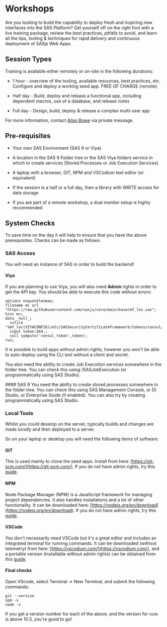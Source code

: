 Workshops
====================

Are you looking to build the capability to deploy fresh and inspiring new interfaces into the SAS Platform? Get yourself off on the right foot with a live training package, review the best practices, pitfalls to avoid, and learn all the tips, tooling & techniques for rapid delivery and continuous deployment of SASjs Web Apps.

## Session Types

Training is available either remotely or on-site in the following durations:

- 1 hour - overview of the tooling, available resources, best practices, etc. Configure and deploy a working seed app.   FREE OF CHARGE (remote).

- Half day - Build, deploy and release a functional app, including dependent macros, use of a database, and release notes

- Full day - Design, build, deploy & release a complex multi-user app

For more information, contact [Allan Bowe](https://www.linkedin.com/in/allanbowe/) via private message.

## Pre-requisites

- Your own SAS Environment (SAS 9 or Viya).

- A location in the SAS 9 Folder tree or the SAS Viya folders service in which to create services (Stored Processes or Job Execution Services)

- A laptop with a browser, GIT, NPM and VSCodium text editor (or equivalent)

- If the session is a half or a full day, then a library with WRITE access for data storage

- If you are part of a remote workshop, a dual monitor setup is highly recommended

## System Checks

To save time on the day it will help to ensure that you have the above prerequisites. Checks can be made as follows:

### SAS Access

You will need an instance of SAS in order to build the backend! 

#### Viya

If you are planning to use Viya, you will also need **Admin** rights in order to get the API key.  You should be able to execute this code without errors:
```
options noquotelenmax;
filename mc url "https://raw.githubusercontent.com/sasjs/core/main/base/mf_loc.sas";
%inc mc;
data _null_;
  infile "%mf_loc(VIYACONFIG)/etc/SASSecurityCertificateFramework/tokens/consul/default/client.token";
  input token:$64.;
  call symputx('consul_token',token);
run;
```

It is possible to build apps without admin rights, however you won't be able to auto-deploy using the CLI tool without a client and secret.

You also need the ability to create Job Execution services somewhere in the folder tree. You can check this using /SASJobExecution (or programmatically using SAS Studio).

#### SAS 9
You need the ability to create stored processes somewhere in the folder tree. You can check this using SAS Management Console, or DI Studio, or Enterprise Guide (if enabled).  You can also try by creating programmatically using SAS Studio.

### Local Tools
Whilst you could develop on the server, typically builds and changes are made _locally_ and then deployed to a server. 

So on your laptop or desktop you will need the following items of software:

#### GIT
This is used mainly to clone the seed apps. Install from here: [https://git-scm.com/](https://git-scm.com/). If you do not have admin rights, try this [guide](/windows#git).

#### NPM  
Node Package Manager (NPM) is a JavaScript framework for managing project dependencies. It also handles installations and a lot of other functionality. It can be downloaded here: [https://nodejs.org/en/download](https://nodejs.org/en/download). If you do not have admin rights, try this [guide](/windows#npm).

#### VSCode
You don't necessarily need VSCode but it's a great editor and includes an integrated terminal for running commands. It can be downloaded (without telemetry) from here: [https://vscodium.com/](https://vscodium.com/), and a portable version (installable without admin rights) can be obtained from this [guide](/windows#vscode).

#### Final checks

Open VScode, select Terminal -> New Terminal, and submit the following commands:

```
git --version
npm -v
node -v
```

If you get a version number for each of the above, and the version for `node` is above 10.3, you're good to go!


<meta name="description" content="Build the capability to deploy fresh and inspiring new interfaces into the SAS Platform with a live training package.">